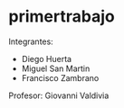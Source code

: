 # primertrabajo

Integrantes:
  - Diego Huerta
  - Miguel San Martin
  - Francisco Zambrano
  
Profesor:
  Giovanni Valdivia
